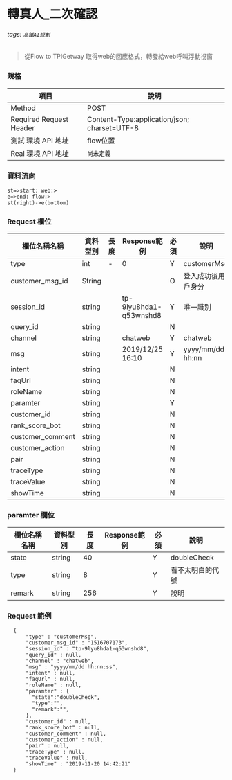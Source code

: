 # 轉真人_二次確認
###### tags: `高鐵AI規劃`
>從Flow to TPIGetway 取得web的回應格式，轉發給web呼叫浮動視窗

### 規格

  項目 | 說明
  ---- | ---
  Method | POST
  Required Request Header |  Content-Type:application/json; charset=UTF-8
  測試 環境 API 地址 | flow位置
  Real 環境 API 地址 | `尚未定義`

### 資料流向
```flow
st=>start: web:>
e=>end: flow:>
st(right)->e(bottom)
```


### Request 欄位

  欄位名稱名稱 | 資料型別| 長度|Response範例| 必須 | 說明
  --------- | ------- |-----| --------|--------|--------
type | int | - | 0 | Y | customerMsg 
customer_msg_id | String | | | O | 登入成功後用戶身分 
session_id | string |  | tp-9lyu8hda1-q53wnshd8| Y | 唯一識別
query_id | string |  |  | N | 
channel | string |  | chatweb | Y | chatweb
msg | string |  | 2019/12/25 16:10 | Y | yyyy/mm/dd hh:nn
intent | string |  |  | N | 
faqUrl | string |  |  | N | 
roleName | string |  |  | N | 
paramter | string |  |  | Y | 
customer_id | string |  |  | N | 
rank_score_bot | string |  |  | N |
customer_comment | string |  | | N | 
customer_action | string |  | | N | 
pair | string |  | | N | 
traceType | string |  | | N | 
traceValue | string |  | | N | 
showTime | string |  | | N | 

### paramter 欄位
  欄位名稱名稱 | 資料型別| 長度|Response範例| 必須 | 說明
  --------- | ------- |-----| --------|--------|--------
  state | string | 40 ||Y| doubleCheck 
type | string | 8 ||Y| 看不太明白的代號
remark | string | 256 ||Y| 說明

### Request 範例
```
  {
      "type" : "customerMsg",
      "customer_msg_id" : "1516707173",
      "session_id" : "tp-9lyu8hda1-q53wnshd8",
      "query_id" : null,
      "channel" : "chatweb",
      "msg" : "yyyy/mm/dd hh:nn:ss",
      "intent" : null,
      "faqUrl" : null,
      "roleName" : null,
      "paramter" : {
        "state":"doubleCheck",
        "type":"",
        "remark":"",
      },
      "customer_id" : null,
      "rank_score_bot" : null,
      "customer_comment" : null,
      "customer_action" : null,
      "pair" : null,
      "traceType" : null,
      "traceValue" : null,
      "showTime" : "2019-11-20 14:42:21"
  }
```
